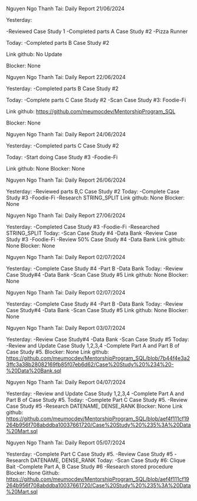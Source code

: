 
Nguyen Ngo Thanh Tai: Daily Report 21/06/2024

Yesterday:

-Reviewed Case Study 1
-Completed parts A Case Study #2 -Pizza Runner

Today:
-Completed parts B Case Study #2

Link github: No Update

Blocker: None

Nguyen Ngo Thanh Tai: Daily Report 22/06/2024

Yesterday:
-Completed parts B Case Study #2

Today:
-Complete parts C Case Study #2
-Scan Case Study #3: Foodie-Fi

Link github: https://github.com/meumocdev/MentorshipProgram_SQL

Blocker: None

Nguyen Ngo Thanh Tai: Daily Report 24/06/2024

Yesterday:
-Completed parts C Case Study #2

Today:
-Start doing Case Study #3 -Foodie-Fi

Link github: None
Blocker: None

Nguyen Ngo Thanh Tai: Daily Report 26/06/2024

Yesterday:
-Reviewed parts B,C Case Study #2
Today:
-Complete Case Study #3 -Foodie-Fi
-Research STRING_SPLIT
Link github: None
Blocker: None


Nguyen Ngo Thanh Tai: Daily Report 27/06/2024

Yesterday:
-Completed Case Study #3 -Foodie-Fi
-Researched STRING_SPLIT
Today:
-Scan Case Study #4 -Data Bank
-Review Case Study #3 -Foodie-Fi
-Review 50% Case Study #4 -Data Bank
Link github: None
Blocker: None

Nguyen Ngo Thanh Tai: Daily Report 02/07/2024

Yesterday:
-Complete Case Study #4 -Part B -Data Bank
Today:
-Review Case Study#4 -Data Bank
-Scan Case Study #5
Link github: None
Blocker: None

Nguyen Ngo Thanh Tai: Daily Report 02/07/2024

Yesterday:
-Complete Case Study #4 -Part B -Data Bank
Today:
-Review Case Study#4 -Data Bank
-Scan Case Study #5
Link github: None
Blocker: None

Nguyen Ngo Thanh Tai: Daily Report 03/07/2024

Yesterday:
-Review Case Study#4 -Data Bank
-Scan Case Study #5
Today:
-Review and Update Case Study 1,2,3,4
-Complete Part A and Part B of Case Study #5.
Blocker: None
Link github: https://github.com/meumocdev/MentorshipProgram_SQL/blob/7b44f4e3a23ffc3a38b28082169fb85f07eb6d62/Case%20Study%20%234%20-%20Data%20Bank.sql

Nguyen Ngo Thanh Tai: Daily Report 04/07/2024

Yesterday:
-Review and Update Case Study 1,2,3,4
-Complete Part A and Part B of Case Study #5.
Today:
-Complete Part C Case Study #5.
-Review Case Study #5
-Research DATENAME, DENSE_RANK
Blocker: None
Link github: https://github.com/meumocdev/MentorshipProgram_SQL/blob/aef4f111cf19264b956f708abddba10037661720/Case%20Study%20%235%3A%20Data%20Mart.sql

Nguyen Ngo Thanh Tai: Daily Report 05/07/2024

Yesterday:
-Complete Part C Case Study #5.
-Review Case Study #5
-Research DATENAME, DENSE_RANK
Today:
-Scan Case Study #6: Clique Bait
-Complete Part A, B  Case Study #6
-Research stored procedure
Blocker: None
Github: https://github.com/meumocdev/MentorshipProgram_SQL/blob/aef4f111cf19264b956f708abddba10037661720/Case%20Study%20%235%3A%20Data%20Mart.sql
